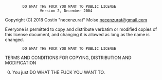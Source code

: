             DO WHAT THE FUCK YOU WANT TO PUBLIC LICENSE
                    Version 2, December 2004

 Copyright (C) 2018 Costin "necenzurat" Moise <necenzurat@gmail.com>

 Everyone is permitted to copy and distribute verbatim or modified
 copies of this license document, and changing it is allowed as long
 as the name is changed.

            DO WHAT THE FUCK YOU WANT TO PUBLIC LICENSE
   TERMS AND CONDITIONS FOR COPYING, DISTRIBUTION AND MODIFICATION

  0. You just DO WHAT THE FUCK YOU WANT TO.
